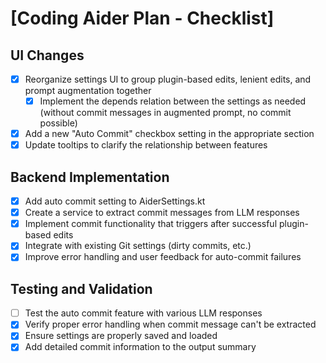 # [Coding Aider Plan - Checklist]

## UI Changes
- [x] Reorganize settings UI to group plugin-based edits, lenient edits, and prompt augmentation together
    - [x] Implement the depends relation between the settings as needed (without commit messages in augmented prompt, no commit possible)
- [x] Add a new "Auto Commit" checkbox setting in the appropriate section
- [x] Update tooltips to clarify the relationship between features

## Backend Implementation
- [x] Add auto commit setting to AiderSettings.kt
- [x] Create a service to extract commit messages from LLM responses
- [x] Implement commit functionality that triggers after successful plugin-based edits
- [x] Integrate with existing Git settings (dirty commits, etc.)
- [x] Improve error handling and user feedback for auto-commit failures

## Testing and Validation
- [ ] Test the auto commit feature with various LLM responses
- [x] Verify proper error handling when commit message can't be extracted
- [x] Ensure settings are properly saved and loaded
- [x] Add detailed commit information to the output summary
